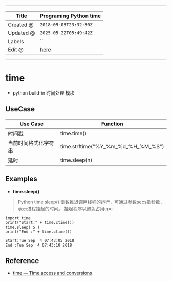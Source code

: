 -----

| Title     | Programing Python time                              |
| --------- | --------------------------------------------------- |
| Created @ | `2018-09-03T23:32:30Z`                              |
| Updated @ | `2025-05-22T05:49:42Z`                              |
| Labels    | \`\`                                                |
| Edit @    | [here](https://github.com/junxnone/xwiki/issues/96) |

-----

# time

  - python build-in 时间处理 模块

## UseCase

| Use Case   | Function                                |
| ---------- | --------------------------------------- |
| 时间戳        | time.time()                             |
| 当前时间格式化字符串 | time.strftime("%Y\_%m\_%d\_%H\_%M\_%S") |
| 延时         | time.sleep(n)                           |

## Examples

  - **time.sleep()**

> Python time sleep() 函数推迟调用线程的运行，可通过参数secs指秒数，表示进程挂起的时间。 挂起程序以避免占用cpu.

    import time 
    print("Start:" + time.ctime())
    time.sleep( 5 )
    print("End :" + time.ctime())

    Start:Tue Sep  4 07:43:05 2018
    End :Tue Sep  4 07:43:10 2018

## Reference

  - [time — Time access and
    conversions](https://docs.python.org/3/library/time.html)

